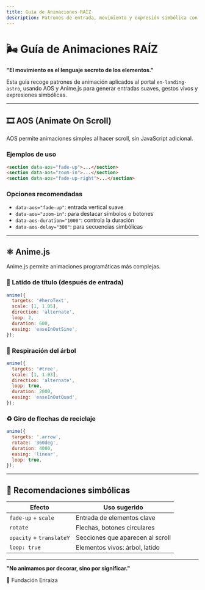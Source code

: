 ```yaml
---
title: Guía de Animaciones RAÍZ
description: Patrones de entrada, movimiento y expresión simbólica con AOS y Anime.js
---
```


# 🌬️ Guía de Animaciones RAÍZ

**"El movimiento es el lenguaje secreto de los elementos."**

Esta guía recoge patrones de animación aplicados al portal `en-landing-astro`, usando AOS y Anime.js para generar entradas suaves, gestos vivos y expresiones simbólicas.

---

## 🎞️ AOS (Animate On Scroll)

AOS permite animaciones simples al hacer scroll, sin JavaScript adicional.

### Ejemplos de uso

```html
<section data-aos="fade-up">...</section>
<section data-aos="zoom-in">...</section>
<section data-aos="fade-up-right">...</section>
```

### Opciones recomendadas

- `data-aos="fade-up"`: entrada vertical suave
- `data-aos="zoom-in"`: para destacar símbolos o botones
- `data-aos-duration="1000"`: controla la duración
- `data-aos-delay="300"`: para secuencias simbólicas

---

## ⚛️ Anime.js

Anime.js permite animaciones programáticas más complejas.

### 🌱 Latido de título (después de entrada)

```js
anime({
  targets: '#heroText',
  scale: [1, 1.05],
  direction: 'alternate',
  loop: 2,
  duration: 600,
  easing: 'easeInOutSine',
});
```

### 🌳 Respiración del árbol

```js
anime({
  targets: '#tree',
  scale: [1, 1.03],
  direction: 'alternate',
  loop: true,
  duration: 2000,
  easing: 'easeInOutQuad',
});
```

### ♻️ Giro de flechas de reciclaje

```js
anime({
  targets: '.arrow',
  rotate: '360deg',
  duration: 4000,
  easing: 'linear',
  loop: true,
});
```

---

## 🧠 Recomendaciones simbólicas

| Efecto               | Uso sugerido                     |
|----------------------|----------------------------------|
| `fade-up` + `scale`  | Entrada de elementos clave       |
| `rotate`             | Flechas, botones circulares      |
| `opacity` + `translateY` | Secciones que aparecen al scroll |
| `loop: true`         | Elementos vivos: árbol, latido   |

---

**"No animamos por decorar, sino por significar."**

🌱 Fundación Enraiza
